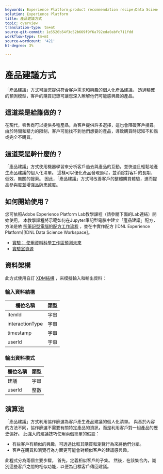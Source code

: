 ```yaml
---
keywords: Experience Platform;product recommendation recipe;Data Science Workspace;popular topics
solution: Experience Platform
title: 產品建議方式
topic: overview
translation-type: tm+mt
source-git-commit: 1e5526b54f3c52b669f9f6a792eda0abfc711fdd
workflow-type: tm+mt
source-wordcount: '421'
ht-degree: 3%

---
```



# 產品建議方式

「產品建議」方式可讓您提供符合客戶需求和興趣的個人化產品建議。 透過精確的預測模型，客戶的購買記錄可讓您深入瞭解他們可能感興趣的產品。

## 這道菜是給誰做的？

在現代，零售商可以提供多種產品，為客戶提供許多選擇，這也會阻礙客戶搜尋。 由於時間和精力的限制，客戶可能找不到他們想要的產品，導致購買時認知不和諧或完全不購買。

## 這道菜是幹什麼的？

「產品建議」方式使用機器學習來分析客戶過去與產品的互動，並快速且輕鬆地產生產品建議的個人化清單。 這樣可以優化產品發現過程，並消除對客戶的長期、低效、無關的搜索。 因此，「產品建議」方式可改善客戶的整體購買體驗，進而提高參與度並增強品牌忠誠度。

## 如何開始使用？

您可依照Adobe Experience Platform Lab教學課程（請參閱下面的Lab連結）開始使用。 本教學課程將示範如何在Jupyter筆記型電腦中建立「產品建議」配方，方法是依 [照筆記型電腦的配方工作流程](../jupyterlab/create-a-recipe.md) ，並在中實作配方 [!DNL Experience Platform][!DNL Data Science Workspace]。

* [實驗： 使用資料科學工作區預測未來](https://expleague.azureedge.net/labs/L777/index.html)
* [實驗室資源](https://github.com/adobe/experience-platform-dsw-reference/tree/master/Summit/2019/resources)

## 資料架構

此方式使用自訂 [XDM結構](../../xdm/schema/field-dictionary.md) ，來模擬輸入和輸出資料：

### 輸入資料結構

| 欄位名稱 | 類型 |
--- | ---
| itemId | 字串 |
| interactionType | 字串 |
| timestamp | 字串 |
| userId | 字串 |

### 輸出資料模式

| 欄位名稱 | 類型 |
--- | ---
| 建議 | 字串 |
| userId | 整數 |

## 演算法

「產品建議」方式利用協作篩選為客戶產生產品建議的個人化清單。 與基於內容的方法不同，協作篩選不需要有關特定產品的資訊，而是利用客戶對一組產品的歷史偏好。 此強大的建議技巧使用兩個簡單的假設：
* 有些客戶有類似的興趣，可透過比較其購買和瀏覽行為來將他們分組。
* 客戶在購買和瀏覽行為方面更可能會對類似客戶的建議感興趣。

此程式分為兩個主要步驟。 首先，定義相似客戶的子集。 然後，在該集合內，識別這些客戶之間的相似功能，以便為目標客戶傳回建議。